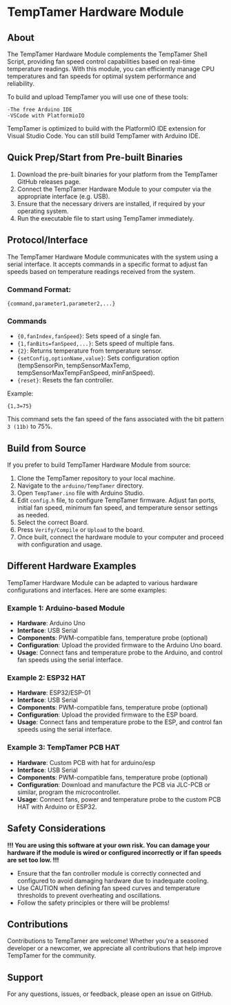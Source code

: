 # TempTamer Hardware Module

## About

The TempTamer Hardware Module complements the TempTamer Shell Script, providing fan speed control capabilities based on real-time temperature readings.
With this module, you can efficiently manage CPU temperatures and fan speeds for optimal system performance and reliability.

To build and upload TempTamer you will use one of these tools:

    -The free Arduino IDE
    -VSCode with PlatformioIO

TempTamer is optimized to build with the PlatformIO IDE extension for Visual Studio Code. You can still build TempTamer with Arduino IDE.

## Quick Prep/Start from Pre-built Binaries

1. Download the pre-built binaries for your platform from the TempTamer GitHub releases page.
2. Connect the TempTamer Hardware Module to your computer via the appropriate interface (e.g. USB).
3. Ensure that the necessary drivers are installed, if required by your operating system.
4. Run the executable file to start using TempTamer immediately.

## Protocol/Interface

The TempTamer Hardware Module communicates with the system using a serial interface.
It accepts commands in a specific format to adjust fan speeds based on temperature readings received from the system.

### Command Format:

```
{command,parameter1,parameter2,...}
```

### Commands

- `{0,fanIndex,fanSpeed}`: Sets speed of a single fan.
- `{1,fanBits=fanSpeed,...}`: Sets speed of multiple fans.
- `{2}`: Returns temperature from temperature sensor.
- `{setConfig,optionName,value}`: Sets configuration option (tempSensorPin, tempSensorMaxTemp, tempSensorMaxTempFanSpeed, minFanSpeed).
- `{reset}`: Resets the fan controller.

Example:
```
{1,3=75}
```

This command sets the fan speed of the fans associated with the bit pattern `3 (11b)` to 75%.

## Build from Source

If you prefer to build TempTamer Hardware Module from source:
1. Clone the TempTamer repository to your local machine.
2. Navigate to the `arduino/TempTamer` directory.
3. Open `TempTamer.ino` file with Arduino Studio.
4. Edit `config.h` file, to configure TempTamer firmware. Adjust fan ports, initial fan speed, minimum fan speed, and temperature sensor settings as needed.
5. Select the correct Board.
6. Press `Verify/Compile` or `Upload` to the board.
7. Once built, connect the hardware module to your computer and proceed with configuration and usage.


## Different Hardware Examples

TempTamer Hardware Module can be adapted to various hardware configurations and interfaces. Here are some examples:

### Example 1: Arduino-based Module

- **Hardware**: Arduino Uno
- **Interface**: USB Serial
- **Components**: PWM-compatible fans, temperature probe (optional)
- **Configuration**: Upload the provided firmware to the Arduino Uno board.
- **Usage**: Connect fans and temperature probe to the Arduino, and control fan speeds using the serial interface.

### Example 2: ESP32 HAT

- **Hardware**: ESP32/ESP-01
- **Interface**: USB Serial
- **Components**: PWM-compatible fans, temperature probe (optional)
- **Configuration**: Upload the provided firmware to the ESP board.
- **Usage**: Connect fans and temperature probe to the ESP, and control fan speeds using the serial interface.

### Example 3: TempTamer PCB HAT

- **Hardware**: Custom PCB with hat for arduino/esp
- **Interface**: USB Serial
- **Components**: PWM-compatible fans, temperature probe (optional)
- **Configuration**: Download and manufacture the PCB via JLC-PCB or similar, program the microcontroller.
- **Usage**: Connect fans, power and temperature probe to the custom PCB HAT with Arduino or ESP32. 

## Safety Considerations

**!!! You are using this software at your own risk. You can damage your hardware if the module is wired or configured incorrectly or if fan speeds are set too low. !!!**

- Ensure that the fan controller module is correctly connected and configured to avoid damaging hardware due to inadequate cooling.
- Use CAUTION when defining fan speed curves and temperature thresholds to prevent overheating and oscillations.
- Follow the safety principles or there will be problems!

## Contributions

Contributions to TempTamer are welcome!
Whether you're a seasoned developer or a newcomer, we appreciate all contributions that help improve TempTamer for the community.

## Support

For any questions, issues, or feedback, please open an issue on GitHub.
